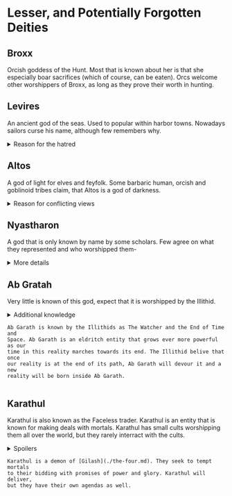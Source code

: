 # Lesser, and Potentially Forgotten Deities

## Broxx
Orcish goddess of the Hunt. Most that is known about her is that she
especially boar sacrifices (which of course, can be eaten). Orcs welcome other
worshippers of Broxx, as long as they prove their worth in hunting.

## Levires
An ancient god of the seas. Used to popular within harbor towns.
Nowadays sailors curse his name, although few remembers why.

<details> <summary>Reason for the hatred</summary>

Levires, in his anger, sank multiple islands to the bottom of the ocean due to
sailors hunting his golden whales. He is currently worshipped by merfolk, who
consider these islands a blessing from him. </details>

## Altos
A god of light for elves and feyfolk. Some barbaric human, orcish and
goblinoid tribes claim, that Altos is a god of darkness.

<details> <summary>Reason for conflicting views</summary>

Altos is a god of light, but a selfish one. He claims all light for himself,
which is said to cause night and other darkness. </details>

## Nyastharon
A god that is only known by name by some scholars. Few agree on
what they represented and who worshipped them-

<details> <summary>More details</summary>

Nyastharon is less of a god, and more a powerful, chaotic eldritch entity,
which still acts as a patron for some warlocks. </details>

## Ab Gratah
Very little is known of this god, expect that it is worshipped by the Illithid.

<details> <summary>Additional knowledge<summary/>

    Ab Garath is known by the Illithids as The Watcher and the End of Time and
    Space. Ab Garath is an eldritch entity that grows ever more powerful as our
    time in this reality marches towards its end. The Illithid belive that once
    our reality is at the end of its path, Ab Garath will devour it and a new
    reality will be born inside Ab Garath.

</details>

## Karathul
Karathul is also known as the Faceless trader. Karathul is an entity that is
known for making deals with mortals. Karathul has small cults worshipping them
all over the world, but they rarely interract with the cults.

<details> <summary>Spoilers<summary/>

    Karathul is a demon of [Gilash](./the-four.md). They seek to tempt mortals
    to their bidding with promises of power and glory. Karathul will deliver,
    but they have their own agendas as well.

</details>
